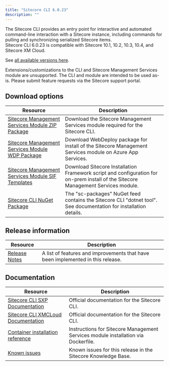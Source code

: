 ```yaml
---
title: "Sitecore CLI 6.0.23"
description: ""
---
```


The Sitecore CLI provides an entry point for interactive and automated command-line interaction with a Sitecore instance, including commands for pulling and synchronizing serialized Sitecore items.\
Sitecore CLI 6.0.23 is compatible with Sitecore 10.1, 10.2, 10.3, 10.4, and Sitecore XM Cloud.

See [all available versions here](/downloads/Sitecore_CLI).

  <Alert variant='warning' mb={4}>
    <AlertIcon />
    Extensions/customizations to the CLI and Sitecore Management Services module are unsupported. The CLI and module are intended to be used as-is. Please submit feature requests via the Sitecore support portal.
  </Alert>

## Download options

 | Resource | Description |
 | --- | --- |
 | [Sitecore Management Services Module ZIP Package](https://scdp.blob.core.windows.net/downloads/Sitecore%20CLI/5x/Sitecore%20CLI%2052123/Secure/Sitecore%20ManagementServices%205.2.123.zip) | Download the Sitecore Management Services module required for the Sitecore CLI. |
 | [Sitecore Management Services Module WDP Package](https://scdp.blob.core.windows.net/downloads/Sitecore%20CLI/5x/Sitecore%20CLI%2052123/Secure/Sitecore.ManagementServices%205.2.123.scwdp.zip) | Download WebDeploy package for install of the Sitecore Management Services module on Azure App Services. |
 | [Sitecore Management Services Module SIF Templates](https://scdp.blob.core.windows.net/downloads/Sitecore%20CLI/5x/Sitecore%20CLI%2052123/Secure/Sitecore.ManagementServices.SIF.Templates%205.2.123.zip) | Download Sitecore Installation Framework script and configuration for on-prem install of the Sitecore Management Services module. |
 | [Sitecore CLI NuGet Package](https://cloudsmith.io/~sitecore/repos/resources/packages/detail/nuget/sitecore.cli/) | The "sc-packages" NuGet feed contains the Sitecore CLI "dotnet tool". See documentation for installation details. |

## Release information

 | Resource | Description |
 | --- | --- |
 | [Release Notes](/downloads/Sitecore_CLI/6x/Sitecore_CLI_600/Release_Notes) | A list of features and improvements that have been implemented in this release. |

## Documentation

 | Resource | Description |
 | --- | --- |
 | [Sitecore CLI SXP Documentation](https://doc.sitecore.com/developers/104/developer-tools/en/sitecore-command-line-interface.html) | Official documentation for the Sitecore CLI. |
 | [Sitecore CLI XMCLoud Documentation](https://doc.sitecore.com/xmc/en/developers/xm-cloud/sitecore-command-line-interface.html) | Official documentation for the Sitecore CLI. |
 | [Container installation reference](https://doc.sitecore.com/developers/102/developer-tools/en/sitecore-module-reference.html#sitecore-management-services) | Instructions for Sitecore Management Services module installation via Dockerfile. |
 | [Known issues](https://kb.sitecore.net/articles/545609) | Known issues for this release in the Sitecore Knowledge Base. |
